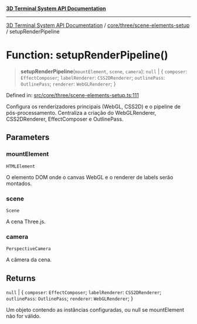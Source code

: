 [**3D Terminal System API Documentation**](../../../../README.md)

***

[3D Terminal System API Documentation](../../../../README.md) / [core/three/scene-elements-setup](../README.md) / setupRenderPipeline

# Function: setupRenderPipeline()

> **setupRenderPipeline**(`mountElement`, `scene`, `camera`): `null` \| \{ `composer`: `EffectComposer`; `labelRenderer`: `CSS2DRenderer`; `outlinePass`: `OutlinePass`; `renderer`: `WebGLRenderer`; \}

Defined in: [src/core/three/scene-elements-setup.ts:111](https://github.com/Dicommunitas/ThreeJS_Terminal_3D/blob/afa16084199c8b26e5e606d73d21408027534f3a/src/core/three/scene-elements-setup.ts#L111)

Configura os renderizadores principais (WebGL, CSS2D) e o pipeline de pós-processamento.
Centraliza a criação do WebGLRenderer, CSS2DRenderer, EffectComposer e OutlinePass.

## Parameters

### mountElement

`HTMLElement`

O elemento DOM onde o canvas WebGL e o renderer de labels serão montados.

### scene

`Scene`

A cena Three.js.

### camera

`PerspectiveCamera`

A câmera da cena.

## Returns

`null` \| \{ `composer`: `EffectComposer`; `labelRenderer`: `CSS2DRenderer`; `outlinePass`: `OutlinePass`; `renderer`: `WebGLRenderer`; \}

Um objeto contendo as instâncias configuradas, ou null se mountElement não for válido.
